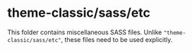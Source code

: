 # theme-classic/sass/etc

This folder contains miscellaneous SASS files. Unlike `"theme-classic/sass/etc"`, these files
need to be used explicitly.
